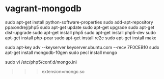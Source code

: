 vagrant-mongodb
===============

sudo apt-get install python-software-properties
sudo add-apt-repository ppa:ondrej/php5
sudo apt-get update
sudo apt-get upgrade
sudo apt-get dist-upgrade
sudo apt-get install php5
sudo apt-get install php5-dev
sudo apt-get install php-pear
sudo apt-get install re2c
sudo apt-get install make

sudo apt-key adv --keyserver keyserver.ubuntu.com --recv 7F0CEB10
sudo apt-get install mongodb-10gen
sudo pecl install mongo

sudo vi /etc/php5/conf.d/mongo.ini
 >>> extension=mongo.so